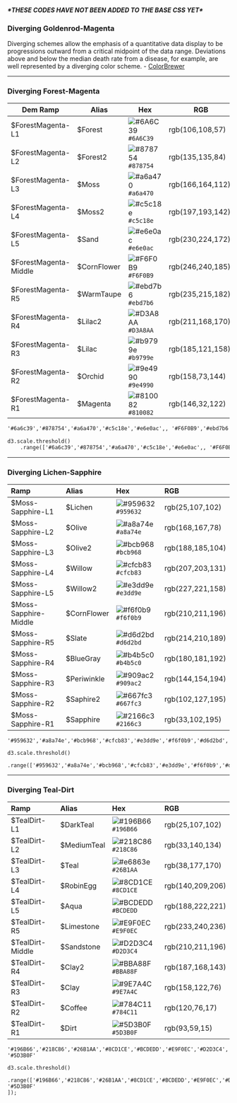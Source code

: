 ##### \*THESE CODES HAVE NOT BEEN ADDED TO THE BASE CSS YET\* 

### Diverging Goldenrod-Magenta 

Diverging schemes allow the emphasis of a quantitative data display to be progressions outward from a critical midpoint of the data range. Deviations above and below the median death rate from a disease, for example, are well represented by a diverging color scheme. - [ColorBrewer](http://www.personal.psu.edu/cab38/ColorSch/SchHTMLs/CBColorDiv.html)

---

### Diverging Forest-Magenta

| Dem Ramp | Alias | Hex | RGB |
| --- | --- | --- | --- |
| $ForestMagenta-L1 | $Forest | ![\#6A6C39](https://placehold.it/15/6A6C39/000000?text=+) `#6A6C39` | rgb\(106,108,57\) |
| $ForestMagenta-L2 | $Forest2 | ![\#878754](https://placehold.it/15/878754/000000?text=+) `#878754` | rgb\(135,135,84\) |
| $ForestMagenta-L3 | $Moss | ![\#a6a470](https://placehold.it/15/a6a470/000000?text=+) `#a6a470` | rgb\(166,164,112\) |
| $ForestMagenta-L4 | $Moss2 | ![\#c5c18e](https://placehold.it/15/c5c18e/000000?text=+) `#c5c18e` | rgb\(197,193,142\) |
| $ForestMagenta-L5 | $Sand | ![\#e6e0ac](https://placehold.it/15/e6e0ac/000000?text=+) `#e6e0ac` | rgb\(230,224,172\) |
| $ForestMagenta-Middle | $CornFlower | ![\#F6F0B9](https://placehold.it/15/F6F0B9/000000?text=+) `#F6F0B9` | rgb\(246,240,185\)\) |
| $ForestMagenta-R5 | $WarmTaupe | ![\#ebd7b6](https://placehold.it/15/ebd7b6/000000?text=+) `#ebd7b6` | rgb\(235,215,182\) |
| $ForestMagenta-R4 | $Lilac2 | ![\#D3A8AA](https://placehold.it/15/D3A8AA/000000?text=+) `#D3A8AA` | rgb\(211,168,170\) |
| $ForestMagenta-R3 | $Lilac | ![\#b9799e](https://placehold.it/15/b9799e/000000?text=+) `#b9799e` | rgb\(185,121,158\) |
| $ForestMagenta-R2 | $Orchid | ![\#9e4990](https://placehold.it/15/9e4990/000000?text=+) `#9e4990` | rgb\(158,73,144\) |
| $ForestMagenta-R1 | $Magenta | ![\#810082](https://placehold.it/15/810082/000000?text=+) `#810082` | rgb\(146,32,122\) |

```html
'#6a6c39','#878754','#a6a470','#c5c18e','#e6e0ac',, '#F6F0B9','#ebd7b6','#d3a8aa','#b9799e','#9e4990','#810082'
```

```html
d3.scale.threshold()
    .range(['#6a6c39','#878754','#a6a470','#c5c18e','#e6e0ac',, '#F6F0B9','#ebd7b6','#d3a8aa','#b9799e','#9e4990','#810082']);
```

---

### Diverging Lichen-Sapphire

| Ramp | Alias | Hex | RGB |
| :--- | :--- | :--- | :--- |
| $Moss-Sapphire-L1 | $Lichen | ![\#959632](https://placehold.it/15/959632/000000?text=+) `#959632` | rgb\(25,107,102\) |
| $Moss-Sapphire-L2 | $Olive | ![\#a8a74e](https://placehold.it/15/a8a74e/000000?text=+) `#a8a74e` | rgb\(168,167,78\) |
| $Moss-Sapphire-L3 | $Olive2 | ![\#bcb968](https://placehold.it/15/bcb968/000000?text=+) `#bcb968` | rgb\(188,185,104\) |
| $Moss-Sapphire-L4 | $Willow | ![\#cfcb83](https://placehold.it/15/cfcb83/000000?text=+) `#cfcb83` | rgb\(207,203,131\) |
| $Moss-Sapphire-L5 | $Willow2 | ![\#e3dd9e](https://placehold.it/15/e3dd9e/000000?text=+) `#e3dd9e` | rgb\(227,221,158\) |
| $Moss-Sapphire-Middle | $CornFlower | ![\#f6f0b9](https://placehold.it/15/f6f0b9/000000?text=+) `#f6f0b9` | rgb\(210,211,196\) |
| $Moss-Sapphire-R5 | $Slate | ![\#d6d2bd](https://placehold.it/15/d6d2bd/000000?text=+) `#d6d2bd` | rgb\(214,210,189\) |
| $Moss-Sapphire-R4 | $BlueGray | ![\#b4b5c0](https://placehold.it/15/b4b5c0/000000?text=+) `#b4b5c0` | rgb\(180,181,192\) |
| $Moss-Sapphire-R3 | $Periwinkle | ![\#909ac2](https://placehold.it/15/909ac2/000000?text=+) `#909ac2` | rgb\(144,154,194\) |
| $Moss-Sapphire-R2 | $Saphire2 | ![\#667fc3](https://placehold.it/15/667fc3/000000?text=+) `#667fc3` | rgb\(102,127,195\) |
| $Moss-Sapphire-R1 | $Sapphire | ![\#2166c3](https://placehold.it/15/2166c3/000000?text=+) `#2166c3` | rgb\(33,102,195\) |

```html
'#959632','#a8a74e','#bcb968','#cfcb83','#e3dd9e','#f6f0b9','#d6d2bd','#b4b5c0','#909ac2','#667fc3','#2166c3'
```

```
d3.scale.threshold()
    .range(['#959632','#a8a74e','#bcb968','#cfcb83','#e3dd9e','#f6f0b9','#d6d2bd','#b4b5c0','#909ac2','#667fc3','#2166c3']);
```

---

### Diverging Teal-Dirt

| Ramp | Alias | Hex | RGB |
| :--- | :--- | :--- | :--- |
| $TealDirt-L1 | $DarkTeal | ![\#196B66](https://placehold.it/15/196B66/000000?text=+) `#196B66` | rgb\(25,107,102\) |
| $TealDirt-L2 | $MediumTeal | ![\#218C86](https://placehold.it/15/218C86/000000?text=+) `#218C86` | rgb\(33,140,134\) |
| $TealDirt-L3 | $Teal | ![\#e6863e](https://placehold.it/15/26B1AA/000000?text=+) `#26B1AA` | rgb\(38,177,170\) |
| $TealDirt-L4 | $RobinEgg | ![\#8CD1CE](https://placehold.it/15/8CD1CE/000000?text=+) `#8CD1CE` | rgb\(140,209,206\) |
| $TealDirt-L5 | $Aqua | ![\#BCDEDD](https://placehold.it/15/BCDEDD/000000?text=+) `#BCDEDD` | rgb\(188,222,221\) |
| $TealDirt-R5 | $Limestone | ![\#E9F0EC](https://placehold.it/15/E9F0EC/000000?text=+) `#E9F0EC` | rgb\(233,240,236\) |
| $TealDirt-Middle | $Sandstone | ![\#D2D3C4](https://placehold.it/15/D2D3C4/000000?text=+) `#D2D3C4` | rgb\(210,211,196\) |
| $TealDirt-R4 | $Clay2 | ![\#BBA88F](https://placehold.it/15/BBA88F/000000?text=+) `#BBA88F` | rgb\(187,168,143\) |
| $TealDirt-R3 | $Clay | ![\#9E7A4C](https://placehold.it/15/9E7A4C/000000?text=+) `#9E7A4C` | rgb\(158,122,76\) |
| $TealDirt-R2 | $Coffee | ![\#784C11](https://placehold.it/15/784C11/000000?text=+) `#784C11` | rgb\(120,76,17\) |
| $TealDirt-R1 | $Dirt | ![\#5D3B0F](https://placehold.it/15/5D3B0F/000000?text=+) `#5D3B0F` | rgb\(93,59,15\) |

```
'#196B66','#218C86','#26B1AA','#8CD1CE','#BCDEDD','#E9F0EC','#D2D3C4','#BBA88F','#9E7A4C','#784C11', '#5D3B0F'
```

```
d3.scale.threshold()
    .range(['#196B66','#218C86','#26B1AA','#8CD1CE','#BCDEDD','#E9F0EC','#D2D3C4','#BBA88F','#9E7A4C','#784C11', '#5D3B0F'
]);
```



